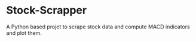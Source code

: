 # Stock-Scrapper
A Python based projet to scrape stock data and compute MACD indicators and plot them.
